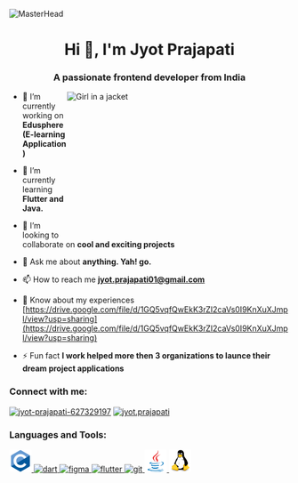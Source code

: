![MasterHead](https://www.zealousweb.com/wp-content/uploads/2021/06/Blog-Banner-9.jpg)
<h1 align="center">Hi 👋, I'm Jyot Prajapati</h1>
<h3 align="center">A passionate frontend developer from India</h3>
<img src="https://cdn.dribbble.com/users/1162077/screenshots/3792792/programmer.png?" alt="Girl in a jacket" width="400" height="250" align = "right">


- 🔭 I’m currently working on **Edusphere (E-learning Application)**

- 🌱 I’m currently learning **Flutter and Java.**

- 👯 I’m looking to collaborate on **cool and exciting projects**

- 💬 Ask me about **anything. Yah! go.**

- 📫 How to reach me **jyot.prajapati01@gmail.com**

- 📄 Know about my experiences [https://drive.google.com/file/d/1GQ5vqfQwEkK3rZI2caVs0I9KnXuXJmpl/view?usp=sharing](https://drive.google.com/file/d/1GQ5vqfQwEkK3rZI2caVs0I9KnXuXJmpl/view?usp=sharing)

- ⚡ Fun fact **I work helped more then 3 organizations to launce their dream project applications**

<h3 align="left">Connect with me:</h3>
<p align="left">
<a href="https://linkedin.com/in/jyot-prajapati-627329197" target="blank"><img align="center" src="https://raw.githubusercontent.com/rahuldkjain/github-profile-readme-generator/master/src/images/icons/Social/linked-in-alt.svg" alt="jyot-prajapati-627329197" height="30" width="40" /></a>
<a href="https://instagram.com/jyot.prajapati" target="blank"><img align="center" src="https://raw.githubusercontent.com/rahuldkjain/github-profile-readme-generator/master/src/images/icons/Social/instagram.svg" alt="jyot.prajapati" height="30" width="40" /></a>
</p>

<h3 align="left">Languages and Tools:</h3>
<p align="left"> <a href="https://www.cprogramming.com/" target="_blank" rel="noreferrer"> <img src="https://raw.githubusercontent.com/devicons/devicon/master/icons/c/c-original.svg" alt="c" width="40" height="40"/> </a> <a href="https://dart.dev" target="_blank" rel="noreferrer"> <img src="https://www.vectorlogo.zone/logos/dartlang/dartlang-icon.svg" alt="dart" width="40" height="40"/> </a> <a href="https://www.figma.com/" target="_blank" rel="noreferrer"> <img src="https://www.vectorlogo.zone/logos/figma/figma-icon.svg" alt="figma" width="40" height="40"/> </a> <a href="https://flutter.dev" target="_blank" rel="noreferrer"> <img src="https://www.vectorlogo.zone/logos/flutterio/flutterio-icon.svg" alt="flutter" width="40" height="40"/> </a> <a href="https://git-scm.com/" target="_blank" rel="noreferrer"> <img src="https://www.vectorlogo.zone/logos/git-scm/git-scm-icon.svg" alt="git" width="40" height="40"/> </a> <a href="https://www.java.com" target="_blank" rel="noreferrer"> <img src="https://raw.githubusercontent.com/devicons/devicon/master/icons/java/java-original.svg" alt="java" width="40" height="40"/> </a> <a href="https://www.linux.org/" target="_blank" rel="noreferrer"> <img src="https://raw.githubusercontent.com/devicons/devicon/master/icons/linux/linux-original.svg" alt="linux" width="40" height="40"/> </a> </p>
